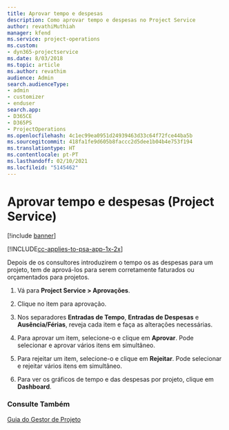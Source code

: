 ```yaml
---
title: Aprovar tempo e despesas
description: Como aprovar tempo e despesas no Project Service
author: revathiMuthiah
manager: kfend
ms.service: project-operations
ms.custom:
- dyn365-projectservice
ms.date: 8/03/2018
ms.topic: article
ms.author: revathim
audience: Admin
search.audienceType:
- admin
- customizer
- enduser
search.app:
- D365CE
- D365PS
- ProjectOperations
ms.openlocfilehash: 4c1ec99ea0951d24939463d33c64f72fce44ba5b
ms.sourcegitcommit: 418fa1fe9d605b8faccc2d5dee1b04b4e753f194
ms.translationtype: HT
ms.contentlocale: pt-PT
ms.lasthandoff: 02/10/2021
ms.locfileid: "5145462"
---
```

# <a name="approve-time-and-expenses-project-service"></a>Aprovar tempo e despesas (Project Service)

[!include [banner](../includes/psa-now-project-operations.md)]

[!INCLUDE[cc-applies-to-psa-app-1x-2x](../includes/cc-applies-to-psa-app-1x-2x.md)]

Depois de os consultores introduzirem o tempo os as despesas para um projeto, tem de aprová-los para serem corretamente faturados ou orçamentados para projetos.  
  
1.  Vá para **Project Service > Aprovações**.  
  
2.  Clique no item para aprovação.  
  
3.  Nos separadores **Entradas de Tempo**, **Entradas de Despesas** e **Ausência/Férias**, reveja cada item e faça as alterações necessárias.  
  
4.  Para aprovar um item, selecione-o e clique em **Aprovar**. Pode selecionar e aprovar vários itens em simultâneo.  
  
5.  Para rejeitar um item, selecione-o e clique em **Rejeitar**. Pode selecionar e rejeitar vários itens em simultâneo.  
  
6.  Para ver os gráficos de tempo e das despesas por projeto, clique em **Dashboard**.  
  
### <a name="see-also"></a>Consulte Também  
 [Guia do Gestor de Projeto](../psa/project-manager-guide.md)

